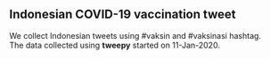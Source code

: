 ## Indonesian COVID-19 vaccination tweet

We collect Indonesian tweets using #vaksin and #vaksinasi hashtag.\
The data collected using **tweepy** started on 11-Jan-2020.
